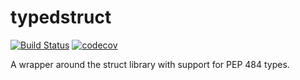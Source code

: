 # typedstruct

[![Build Status](https://travis-ci.com/luizribeiro/typedstruct.svg?branch=master)](https://travis-ci.com/luizribeiro/typedstruct)
[![codecov](https://codecov.io/gh/luizribeiro/typedstruct/branch/master/graph/badge.svg)](https://codecov.io/gh/luizribeiro/typedstruct)

A wrapper around the struct library with support for PEP 484 types.
